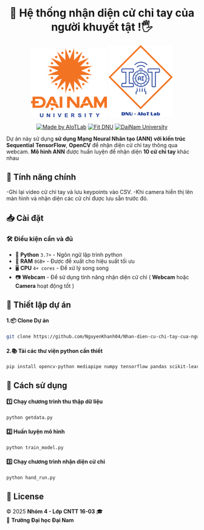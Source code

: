 <h1 align="center">🚀 Hệ thống nhận diện cử chỉ tay của người khuyết tật !🖐 </h1>
<div align="center">

<p align="center">
  <img src="logoDaiNam.png" alt="DaiNam University Logo" width="200"/>
  <img src="LogoAIoTLab.png" alt="AIoTLab Logo" width="170"/>
</p>

[![Made by AIoTLab](https://img.shields.io/badge/Made%20by%20AIoTLab-blue?style=for-the-badge)](https://www.facebook.com/DNUAIoTLab)
[![Fit DNU](https://img.shields.io/badge/Fit%20DNU-green?style=for-the-badge)](https://fitdnu.net/)
[![DaiNam University](https://img.shields.io/badge/DaiNam%20University-red?style=for-the-badge)](https://dainam.edu.vn)
</div>

Dự án này sử dụng **sử dụng Mạng Neural Nhân tạo (ANN) với kiến trúc Sequential**  **TensorFlow**, **OpenCV** để nhận diện cử chỉ tay  thông qua webcam. **Mô hình ANN** được huấn luyện để nhận diện **10 cử chỉ tay** khác nhau 

## 🎯 Tính năng chính
-Ghi lại video cử chỉ tay và lưu keypoints vào CSV.
-Khi camera hiển thị lên màn hình và nhận diện các cử chỉ được lưu sẵn trước đó.

## 📥 Cài đặt

### 🛠 Điều kiện cần và đủ

- 🐍 **Python** `3.7+` - Ngôn ngữ lập trình python
- 💾 **RAM** `8GB+` - Được đề xuất cho hiệu suất tối ưu
- 🖥 **CPU** `4+ cores` - Để xử lý song song
- 📷 **Webcam** - Để sử dụng tính năng nhận diện cử chỉ ( **Webcam** hoặc **Camera** hoạt động tốt )


## 🎥 Thiết lập dự án
#### 1.📦 Clone Dự án
```bash
git clone https://github.com/NguyenKhanh04/Nhan-dien-cu-chi-tay-cua-nguoi-khuyet-tat.git
```
#### 2.📚 Tải các thư viện python cần thiết
```bash
pip install opencv-python mediapipe numpy tensorflow pandas scikit-learn matplotlib
```
## 🎥 Cách sử dụng
#### 1️⃣ Chạy chương trình thu thập dữ liệu
```bash
python getdata.py
```
#### 2️⃣ Huấn luyện mô hình
```bash
python train_model.py
```
#### 3️⃣ Chạy chương trình nhận diện cử chỉ
```bash
python hand_run.py
```
## 📝 License

© 2025 **Nhóm 4 - Lớp CNTT 16-03** 🎓  
🏫 **Trường Đại học Đại Nam** 

